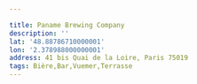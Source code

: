 ```yaml
---

title: Paname Brewing Company
description: ''
lat: '48.88786710000001'
lon: '2.378988000000001'
address: 41 bis Quai de la Loire, Paris 75019
tags: Bière,Bar,Vuemer,Terrasse
---
```

